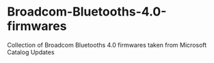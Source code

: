 # Broadcom-Bluetooths-4.0-firmwares
Collection of Broadcom Bluetooths 4.0 firmwares taken from Microsoft Catalog Updates
